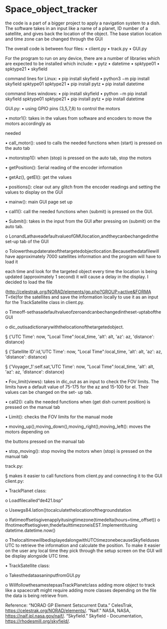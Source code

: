 # Space_object_tracker

the code is a part of a bigger project to apply a navigation system to a dish.
The software takes in an input like a name of a planet, ID number of a satellite, and gives back the location of the object. The base station location and time zone can be changed through the GUI
 
The overall code is between four files:
• client.py
• track.py
• GUI.py


For the program to run on any device, there are a number of libraries which are expected to be installed which include:
• pytz
• datetime • spktype01 • spktype21 • skyfield

command lines for Linux:
• pip install skyfield
• python3 −m pip install skyfield spktype01 spktype21
• pip install pytz
• pip install datetime

command lines windows:
• pip install skyfield
• python −m pip install skyfield spktype01 spktype21
• pip install pytz
• pip install datetime

GUI.py:
• using GPIO pins (3,5,7,8) to control the motors

• motor1(): takes in the values from software and encoders to move the motors accordingly as

needed

• call_motor(): used to calls the needed functions when (start) is pressed on the auto tab

• motorstop1(): when (stop) is pressed on the auto tab, stop the motors

• getPosition(): Serial reading of the encoder information

• getAz(), getEl(): get the values

• positions(): clear out any glitch from the encoder readings and setting the values to display on
the GUI

• mainw(): main GUI page set up

• call1(): call the needed functions when (submit) is pressed on the GUI.

• Submit(): takes in the input from the GUI after pressing on (submit) on the auto tab.

o LonandLathaveadefaultvalueofGMUlocation,andtheycanbechangedinthe set-up tab of the GUI

o Tolowertheupdaterateofthetargetedobjectlocation.Becausethedatafilewill have approximately 7000 satellites information and the program will have to load it

each time and look for the targeted object every time the location is being updated (approximately 1 second) it will cause a delay in the display. I decided to load the file 

(http://celestrak.org/NORAD/elements/gp.php?GROUP=active&FORMA T=tle)for the satellites and save the information locally to use it as an input for the TrackSatellite class in client.py.

o Timeoff-sethasadefaultvalueofzeroandcanbechangedintheset-uptabofthe GUI

o dic_outisadictionarywiththelocationofthetargetedobject.

§ {'UTC Time': now, "Local Time":local_time, 'alt': alt, 'az': az, 'distance':
distance}

§ {'Satellite ID':id,'UTC Time': now, "Local Time":local_time, 'alt': alt, 'az': az,
'distance': distance}

§ {'Voyager_1':self.sat,'UTC Time': now, "Local Time":local_time, 'alt': alt,
'az': az, 'distance': distance}

• Fov_limit(views): takes in dic_out as an input to check the FOV limits. The limits have a
default value of 75-175 for the az and 15-100 for el. Their values can be changed on the set-
up tab.

• call2(): calls the needed functions when (get dish current position) is pressed on the manual
tab

• Limit(): checks the FOV limits for the manual mode

• moving_up(),moving_down(),moving_right(),moving_left(): moves the motors depending on

the buttons pressed on the manual tab

• stop_moving(): stop moving the motors when (stop) is pressed on the manual tab

track.py:

§ makes it easier to call functions from client.py and connecting it to the GUI client.py:

• TrackPlanet class:

o Loadfilecalled“de421.bsp”

o Usewgs84.latlon()tocalculatethelocationofthegroundstation

o Ifatimeoffsetisgivenapplyitusingtimezone(timedelta(hours=time_offset)) o Ifnotimeoffsetisgiven,thedefaulttimezoneisEST.Implementitusing
datetime.datetime.now()

o ThelocaltimewillbedisplayedalongwithUTCtimezonebecauseSkyfielduses
UTC to retrieve the information and calculate the position. To make it easier on the user any local time they pick through the setup screen on the GUI will be display alongside UTC time.

• TrackSatellite class:

o TakesthedataasaninputfromGUI.py

o WillfollowthesamestepsasTrackPlanetclass
adding more object to track like a spacecraft might require adding more classes depending on the file the data is being retrieve from.

Reference:
“NORAD GP Element Setscurrent Data.” CelesTrak, https://celestrak.org/NORAD/elements/. “Naif.” NASA, NASA, https://naif.jpl.nasa.gov/naif/.
“Skyfield.” Skyfield - Documentation, https://rhodesmill.org/skyfield/.
